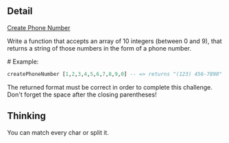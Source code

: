 ## Detail

[Create Phone Number](https://www.codewars.com/kata/create-phone-number/train/haskell)

Write a function that accepts an array of 10 integers (between 0 and 9), that returns a string of those numbers in the form of a phone number.

\# Example:

```haskell
createPhoneNumber [1,2,3,4,5,6,7,8,9,0] -- => returns "(123) 456-7890"
```

The returned format must be correct in order to complete this challenge. 
Don't forget the space after the closing parentheses!

## Thinking

You can match every char or split it.